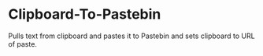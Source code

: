 Clipboard-To-Pastebin
=====================

Pulls text from clipboard and pastes it to Pastebin and sets clipboard to URL of paste.

